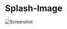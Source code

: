 # Splash-Image


![Screenshot](https://user-images.githubusercontent.com/88297426/153880462-ded59c70-7706-4f55-84cc-5c5980e2bba5.png)
